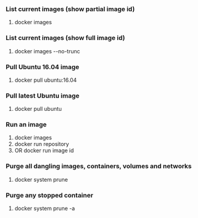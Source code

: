 ### List current images (show partial image id)
1. docker images

### List current images (show full image id)
1. docker images --no-trunc

### Pull Ubuntu 16.04 image
1. docker pull ubuntu:16.04

### Pull latest Ubuntu image
1. docker pull ubuntu

### Run an image
1. docker images
1. docker run repository
1. OR docker run image id

### Purge all dangling images, containers, volumes and networks
1. docker system prune

### Purge any stopped container
1. docker system prune -a